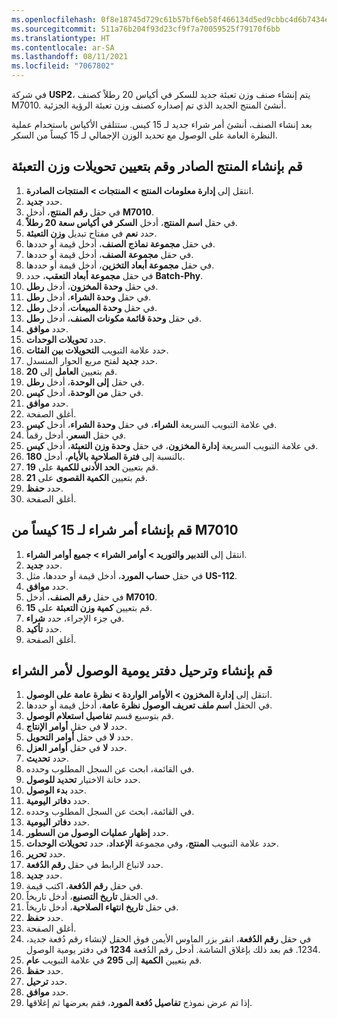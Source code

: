 ```yaml
---
ms.openlocfilehash: 0f8e18745d729c61b57bf6eb58f466134d5ed9cbbc4d6b7434ebee86d11f12dd
ms.sourcegitcommit: 511a76b204f93d23cf9f7a70059525f79170f6bb
ms.translationtype: HT
ms.contentlocale: ar-SA
ms.lasthandoff: 08/11/2021
ms.locfileid: "7067802"
---
```

في شركة **USP2**، يتم إنشاء صنف وزن تعبئة جديد للسكر في أكياس 20 رطلاً كصنف M7010. أنشئ المنتج الجديد الذي تم إصداره كصنف وزن تعبئة الرؤية الجزئية. 

بعد إنشاء الصنف، أنشئ أمر شراء جديد لـ 15 كيس. ستتلقى الأكياس باستخدام عملية النظرة العامة على الوصول مع تحديد الوزن الإجمالي لـ 15 كيساً من السكر.

## <a name="create-the-released-product-and-set-catch-weight-conversions"></a>قم بإنشاء المنتج الصادر وقم بتعيين تحويلات وزن التعبئة

1.  انتقل إلى **إدارة معلومات المنتج > المنتجات > المنتجات الصادرة**.
2.  حدد **جديد**.
3.  في حقل **رقم المنتج**، أدخل **M7010**.
4.  في حقل **اسم المنتج**، أدخل **السكر في أكياس سعة 20 رطلاً**.
5.  حدد **نعم** في مفتاح تبديل **وزن التعبئة**.
6.  في حقل **مجموعة نماذج الصنف**، أدخل قيمة أو حددها.
7.  في حقل **مجموعة الصنف**، أدخل قيمة أو حددها.
8.  في حقل **مجموعة أبعاد التخزين**، أدخل قيمة أو حددها.
9.  في حقل **مجموعة أبعاد التعقب**، حدد **Batch-Phy**.
10. في حقل **وحدة المخزون**، أدخل **رطل**.
11. في حقل **وحدة الشراء**، أدخل **رطل**.
12. في حقل **وحدة المبيعات**، أدخل **رطل**.
13. في حقل **وحدة قائمة مكونات الصنف**، أدخل **رطل**.
14. حدد **موافق**.
15. حدد **تحويلات الوحدات**.
16. حدد علامة التبويب **التحويلات بين الفئات**.
17. حدد **جديد** لفتح مربع الحوار المنسدل.
18. قم بتعيين **العامل** إلى **20**.
19. في حقل **إلى الوحدة**، أدخل **رطل**.
20. في حقل **من الوحدة**، أدخل **كيس**.
21. حدد **موافق**.
22. أغلق الصفحة.
23. في علامة التبويب السريعة **الشراء**، في حقل **وحدة الشراء**، أدخل **كيس**.
24. في حقل **السعر**، أدخل رقماً.
25. في علامة التبويب السريعة **إدارة المخزون**، في حقل **وحدة وزن التعبئة**، أدخل **كيس**.
26. بالنسبة إلى **فترة الصلاحية بالأيام**، أدخل **180**.
27. قم بتعيين **الحد الأدنى للكمية** على **19**.
28. قم بتعيين **الكمية القصوى** على **21**.
29. حدد **حفظ**.
30. أغلق الصفحة.

## <a name="create-a-purchase-order-for-15-bags-of-m7010"></a>قم بإنشاء أمر شراء لـ 15 كيساً من M7010

1.  انتقل إلى **التدبير والتوريد > أوامر الشراء > جميع أوامر الشراء**.
2.  حدد **جديد**.
3.  في حقل **حساب المورد**، أدخل قيمة أو حددها، مثل **US-112**.
4.  حدد **موافق**.
5.  في حقل **رقم الصنف**، أدخل **M7010**.
6.  قم بتعيين **كمية وزن التعبئة** على **15**.
7.  في جزء الإجراء، حدد **شراء**.
8.  حدد **تأكيد**.
9.  أغلق الصفحة.

## <a name="create-and-post-the-arrival-journal-for-the-purchase-order"></a>قم بإنشاء وترحيل دفتر يومية الوصول لأمر الشراء

1.  انتقل إلى **إدارة المخزون > الأوامر الواردة > نظرة عامة على الوصول**.
2.  في الحقل **اسم ملف تعريف الوصول نظرة عامة**، أدخل قيمة أو حددها.
3.  قم بتوسيع قسم **تفاصيل استعلام الوصول**.
4.  حدد **لا** في حقل **أوامر الإنتاج**.
5.  حدد **لا** في حقل **أوامر التحويل**.
6.  حدد **لا** في حقل **أوامر العزل**.
7.  حدد **تحديث**.
8.  في القائمة، ابحث عن السجل المطلوب وحدده.
9.  حدد خانة الاختيار **تحديد للوصول**.
10. حدد **بدء الوصول**.
11. حدد **دفاتر اليومية**.
12. في القائمة، ابحث عن السجل المطلوب وحدده.
13. حدد **دفاتر اليومية**.
14. حدد **إظهار عمليات الوصول من السطور**.
15. حدد علامة التبويب **المنتج**، وفي مجموعة **الإعداد**، حدد **تحويلات الوحدات**.
16. حدد **تحرير**.
17. حدد لاتباع الرابط في حقل **رقم الدُفعة**.
18. حدد **جديد**.
19. في حقل **رقم الدُفعة**، اكتب قيمة.
20. في الحقل **تاريخ التصنيع**، أدخل تاريخاً.
21. في حقل **تاريخ انتهاء الصلاحية**، أدخل تاريخاً.
22. حدد **حفظ**.
23. أغلق الصفحة.
24. في حقل **رقم الدُفعة**، انقر بزر الماوس الأيمن فوق الحقل لإنشاء رقم دُفعة جديد، 1234. قم بعد ذلك بإغلاق الشاشة. أدخل رقم الدُفعة **1234** في دفتر يومية الوصول. 
25. قم بتعيين **الكمية** إلى **295** في علامة التبويب **عام**.
26. حدد **حفظ**.
27. حدد **ترحيل**.
28. حدد **موافق**.
29. إذا تم عرض نموذج **تفاصيل دُفعة المورد**، فقم بعرضها ثم إغلاقها. 
